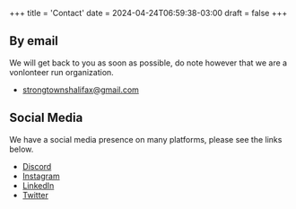 +++
title = 'Contact'
date = 2024-04-24T06:59:38-03:00
draft = false 
+++

## By email
We will get back to you as soon as possible, do note however that we are a vonlonteer run organization. 
- [strongtownshalifax@gmail.com](mailto:strongtownshalifax@gmail.com)

## Social Media
We have a social media presence on many platforms, please see the links below.
- [Discord](https://discord.gg/YGUTDTmshP)
- [Instagram](https://www.instagram.com/strongtownshfx/)
- [LinkedIn](https://www.linkedin.com/company/96921269/)
- [Twitter](https://twitter.com/strongtownshali)